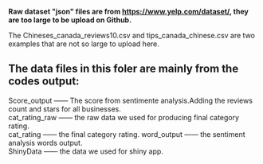 **Raw dataset "json" files are from https://www.yelp.com/dataset/, they are too large to be upload on Github.**

The Chineses_canada_reviews10.csv and tips_canada_chinese.csv are two examples that are not so large to upload here.  

## The data files in this foler are mainly from the codes output:   
Score_output —— The score from sentimente analysis.Adding the reviews count and stars for all businesses.  
cat_rating_raw —— the raw data we used for producing final category rating.   
cat_rating —— the final category rating. 
word_output —— the sentiment analysis words output.  
ShinyData —— the data we used for shiny app.  




